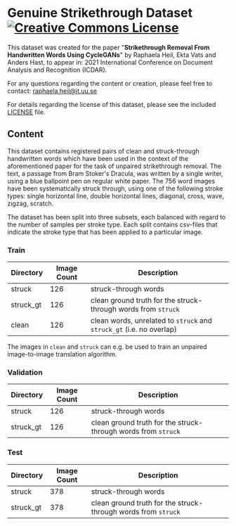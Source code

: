# Genuine Strikethrough Dataset <a rel="license" href="http://creativecommons.org/licenses/by-sa/4.0/"><img alt="Creative Commons License" style="border-width:0" src="https://i.creativecommons.org/l/by-sa/4.0/80x15.png" /></a>

This dataset was created for the paper "**Strikethrough Removal From Handwritten Words Using CycleGANs**" by Raphaela Heil, Ekta Vats and Anders Hast, to appear in: 2021 International Conference on Document Analysis and Recognition (ICDAR).

For any questions regarding the content or creation, please feel free to contact: [raphaela.heil@it.uu.se](mailto:raphaela.heil@it.uu.se)

For details regarding the license of this dataset, please see the included [LICENSE](LICENSE) file.

## Content
This dataset contains registered pairs of clean and struck-through handwritten words which have been used in the context of the aforementioned paper for the task of unpaired strikethrough removal. The text, a passage from Bram Stoker's Dracula, was written by a single writer, using a blue ballpoint pen on regular white paper. The 756 word images have been systematically struck through, using one of the following stroke types: single horizontal line, double horizontal lines, diagonal, cross, wave, zigzag, scratch.

The dataset has been split into three subsets, each balanced with regard to the number of samples per stroke type. Each split contains csv-files that indicate the stroke type that has been applied to a particular image.


### Train

|Directory| Image Count| Description|
|---|--|---|
|struck|126|struck-through words|
|struck_gt|126|clean ground truth for the struck-through words from ```struck```|
|clean|126|clean words, unrelated to ```struck``` and ```struck_gt``` (i.e. no overlap)

The images in ```clean``` and ```struck``` can e.g. be used to train an unpaired image-to-image translation algorithm.

### Validation
|Directory| Image Count| Description|
|---|---|---|
|struck|126|struck-through words|
|struck_gt|126|clean ground truth for the struck-through words from ```struck```|


### Test
|Directory| Image Count| Description|
|---|---|---|
|struck|378|struck-through words|
|struck_gt|378|clean ground truth for the struck-through words from ```struck```|
